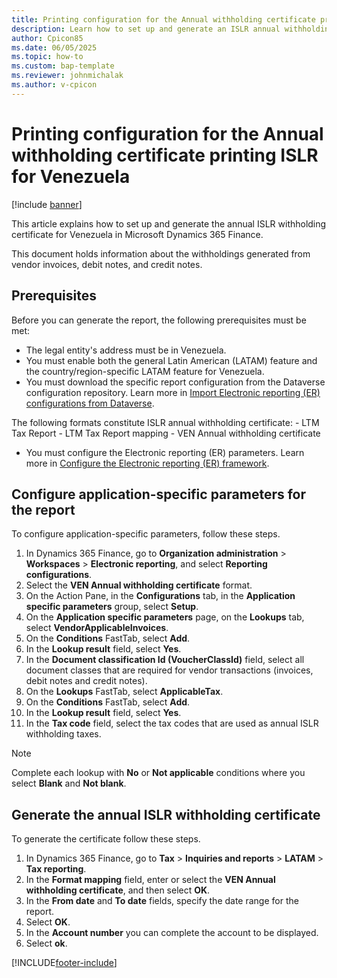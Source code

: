 ```yaml
---
title: Printing configuration for the Annual withholding certificate printing ISLR for Venezuela 
description: Learn how to set up and generate an ISLR annual withholding certificate for Venezuela.
author: Cpicon85
ms.date: 06/05/2025
ms.topic: how-to
ms.custom: bap-template
ms.reviewer: johnmichalak
ms.author: v-cpicon
---
```


# Printing configuration for the  Annual withholding certificate printing ISLR for Venezuela 

[!include [banner](../../includes/banner.md)]

This article explains how to set up and generate the annual ISLR withholding certificate for Venezuela in Microsoft Dynamics 365 Finance.

This document holds information about the withholdings generated from vendor invoices, debit notes, and credit notes.

## Prerequisites

Before you can generate the report, the following prerequisites must be met:

- The legal entity's address must be in Venezuela.
- You must enable both the general Latin American (LATAM) feature and the country/region-specific LATAM feature for Venezuela.
- You must download the specific report configuration from the Dataverse configuration repository. Learn more in [Import Electronic reporting (ER) configurations from Dataverse](../global/workspace/gsw-import-er-config-dataverse.md).

The following formats constitute ISLR annual withholding certificate:
    - LTM Tax Report
    - LTM Tax Report mapping
    - VEN Annual withholding certificate
  
- You must configure the Electronic reporting (ER) parameters. Learn more in [Configure the Electronic reporting (ER) framework](../../../fin-ops-core/dev-itpro/analytics/electronic-reporting-er-configure-parameters.md).

## Configure application-specific parameters for the report 

To configure application-specific parameters, follow these steps.

1. In Dynamics 365 Finance, go to **Organization administration** \> **Workspaces** \> **Electronic reporting**, and select **Reporting configurations**.
1. Select the **VEN Annual withholding certificate** format.
1. On the Action Pane, in the **Configurations** tab, in the **Application specific parameters** group, select **Setup**.
1. On the **Application specific parameters** page, on the **Lookups** tab, select **VendorApplicableInvoices**.
1. On the **Conditions** FastTab, select **Add**.
1. In the **Lookup result** field, select **Yes**.
1. In the **Document classification Id (VoucherClassId)** field, select all document classes that are required for vendor transactions (invoices, debit notes and credit notes).
1. On the **Lookups** FastTab, select **ApplicableTax**.
1. On the **Conditions** FastTab, select **Add**.
1. In the **Lookup result** field, select **Yes**.
1. In the **Tax code** field, select the tax codes that are used as annual ISLR withholding taxes.

> [!NOTE]
> Complete each lookup with **No** or **Not applicable** conditions where you select **Blank** and **Not blank**.

## Generate the annual ISLR withholding certificate

To generate the certificate follow these steps.

1. In Dynamics 365 Finance, go to **Tax** \> **Inquiries and reports** \> **LATAM** \> **Tax reporting**.
1. In the **Format mapping** field, enter or select the **VEN Annual withholding certificate**, and then select **OK**.
1. In the **From date** and **To date** fields, specify the date range for the report.
1. Select **OK**.
1. In the **Account number** you can complete the account to be displayed.
1. Select **ok**.

[!INCLUDE[footer-include](../../../includes/footer-banner.md)]
